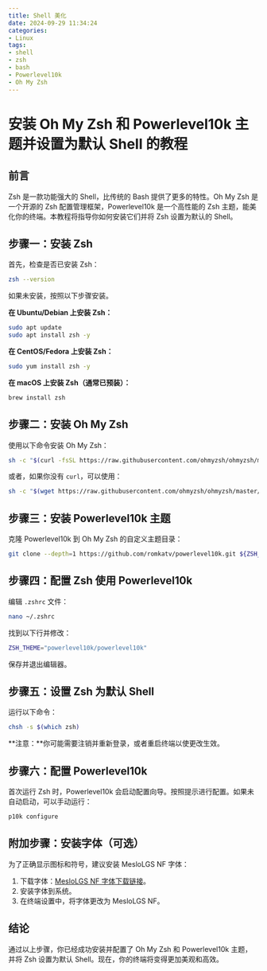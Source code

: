 ```yaml
---
title: Shell 美化
date: 2024-09-29 11:34:24
categories:
- Linux
tags:
- shell
- zsh
- bash
- Powerlevel10k
- Oh My Zsh
---
```



# 安装 Oh My Zsh 和 Powerlevel10k 主题并设置为默认 Shell 的教程

## 前言

Zsh 是一款功能强大的 Shell，比传统的 Bash 提供了更多的特性。Oh My Zsh 是一个开源的 Zsh 配置管理框架，Powerlevel10k 是一个高性能的 Zsh 主题，能美化你的终端。本教程将指导你如何安装它们并将 Zsh 设置为默认的 Shell。

<!-- more -->

## 步骤一：安装 Zsh

首先，检查是否已安装 Zsh：

```bash
zsh --version
```

如果未安装，按照以下步骤安装。

**在 Ubuntu/Debian 上安装 Zsh：**

```bash
sudo apt update
sudo apt install zsh -y
```

**在 CentOS/Fedora 上安装 Zsh：**

```bash
sudo yum install zsh -y
```

**在 macOS 上安装 Zsh（通常已预装）：**

```bash
brew install zsh
```

## 步骤二：安装 Oh My Zsh

使用以下命令安装 Oh My Zsh：

```bash
sh -c "$(curl -fsSL https://raw.githubusercontent.com/ohmyzsh/ohmyzsh/master/tools/install.sh)"
```

或者，如果你没有 `curl`，可以使用：

```bash
sh -c "$(wget https://raw.githubusercontent.com/ohmyzsh/ohmyzsh/master/tools/install.sh -O -)"
```

## 步骤三：安装 Powerlevel10k 主题

克隆 Powerlevel10k 到 Oh My Zsh 的自定义主题目录：

```bash
git clone --depth=1 https://github.com/romkatv/powerlevel10k.git ${ZSH_CUSTOM:-$HOME/.oh-my-zsh/custom}/themes/powerlevel10k
```

## 步骤四：配置 Zsh 使用 Powerlevel10k

编辑 `.zshrc` 文件：

```bash
nano ~/.zshrc
```

找到以下行并修改：

```bash
ZSH_THEME="powerlevel10k/powerlevel10k"
```

保存并退出编辑器。

## 步骤五：设置 Zsh 为默认 Shell

运行以下命令：

```bash
chsh -s $(which zsh)
```

**注意：**你可能需要注销并重新登录，或者重启终端以使更改生效。

## 步骤六：配置 Powerlevel10k

首次运行 Zsh 时，Powerlevel10k 会启动配置向导。按照提示进行配置。如果未自动启动，可以手动运行：

```bash
p10k configure
```

## 附加步骤：安装字体（可选）

为了正确显示图标和符号，建议安装 MesloLGS NF 字体：

1. 下载字体：[MesloLGS NF 字体下载链接](https://github.com/romkatv/powerlevel10k#manual-font-installation)。
2. 安装字体到系统。
3. 在终端设置中，将字体更改为 MesloLGS NF。

## 结论

通过以上步骤，你已经成功安装并配置了 Oh My Zsh 和 Powerlevel10k 主题，并将 Zsh 设置为默认 Shell。现在，你的终端将变得更加美观和高效。
